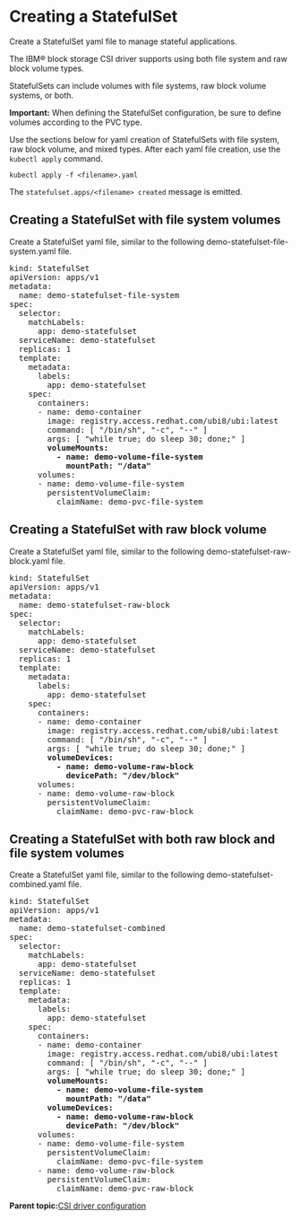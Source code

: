 # Creating a StatefulSet

Create a StatefulSet yaml file to manage stateful applications.

The IBM® block storage CSI driver supports using both file system and raw block volume types.

StatefulSets can include volumes with file systems, raw block volume systems, or both.

**Important:** When defining the StatefulSet configuration, be sure to define volumes according to the PVC type.

Use the sections below for yaml creation of StatefulSets with file system, raw block volume, and mixed types. After each yaml file creation, use the `kubectl apply` command.

```
kubectl apply -f <filename>.yaml
```

The `statefulset.apps/<filename> created` message is emitted.

## Creating a StatefulSet with file system volumes

Create a StatefulSet yaml file, similar to the following demo-statefulset-file-system.yaml file.

<pre>
kind: StatefulSet
apiVersion: apps/v1
metadata:
  name: demo-statefulset-file-system
spec:
  selector:
    matchLabels:
      app: demo-statefulset
  serviceName: demo-statefulset
  replicas: 1
  template:
    metadata:
      labels:
        app: demo-statefulset
    spec:
      containers:
      - name: demo-container
        image: registry.access.redhat.com/ubi8/ubi:latest
        command: [ "/bin/sh", "-c", "--" ]
        args: [ "while true; do sleep 30; done;" ]
        <b>volumeMounts:
          - name: demo-volume-file-system
            mountPath: "/data"</b>
      volumes:
      - name: demo-volume-file-system
        persistentVolumeClaim:
          claimName: demo-pvc-file-system
</pre>

## Creating a StatefulSet with raw block volume

Create a StatefulSet yaml file, similar to the following demo-statefulset-raw-block.yaml file.

<pre>
kind: StatefulSet
apiVersion: apps/v1
metadata:
  name: demo-statefulset-raw-block
spec:
  selector:
    matchLabels:
      app: demo-statefulset
  serviceName: demo-statefulset
  replicas: 1
  template:
    metadata:
      labels:
        app: demo-statefulset
    spec:
      containers:
      - name: demo-container
        image: registry.access.redhat.com/ubi8/ubi:latest
        command: [ "/bin/sh", "-c", "--" ]
        args: [ "while true; do sleep 30; done;" ]
        <b>volumeDevices:
          - name: demo-volume-raw-block
            devicePath: "/dev/block"</b>
      volumes:
      - name: demo-volume-raw-block
        persistentVolumeClaim:
          claimName: demo-pvc-raw-block
</pre>

## Creating a StatefulSet with both raw block and file system volumes

Create a StatefulSet yaml file, similar to the following demo-statefulset-combined.yaml file.

<pre>
kind: StatefulSet
apiVersion: apps/v1
metadata:
  name: demo-statefulset-combined
spec:
  selector:
    matchLabels:
      app: demo-statefulset
  serviceName: demo-statefulset
  replicas: 1
  template:
    metadata:
      labels:
        app: demo-statefulset
    spec:
      containers:
      - name: demo-container
        image: registry.access.redhat.com/ubi8/ubi:latest
        command: [ "/bin/sh", "-c", "--" ]
        args: [ "while true; do sleep 30; done;" ]
        <b>volumeMounts:
          - name: demo-volume-file-system
            mountPath: "/data"
        volumeDevices:
          - name: demo-volume-raw-block
            devicePath: "/dev/block"</b>            
      volumes:
      - name: demo-volume-file-system
        persistentVolumeClaim:
          claimName: demo-pvc-file-system
      - name: demo-volume-raw-block
        persistentVolumeClaim:
          claimName: demo-pvc-raw-block
</pre>

**Parent topic:**[CSI driver configuration](csi_ug_config.md)

